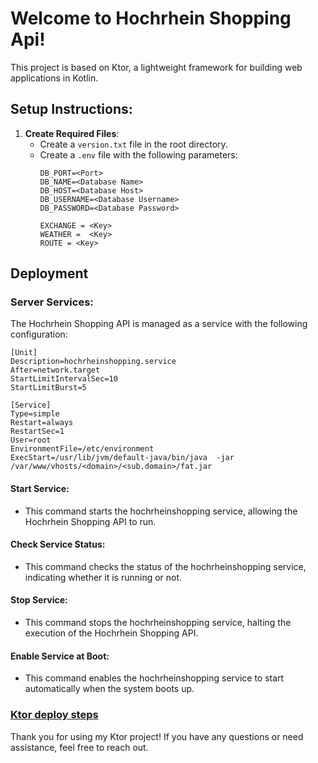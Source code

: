# Welcome to Hochrhein Shopping Api!

This project is based on Ktor, a lightweight framework for building web applications in Kotlin.

## Setup Instructions:

1. **Create Required Files**:
    - Create a `version.txt` file in the root directory.
    - Create a `.env` file with the following parameters:
      ```
      DB_PORT=<Port>
      DB_NAME=<Database Name>
      DB_HOST=<Database Host>
      DB_USERNAME=<Database Username>
      DB_PASSWORD=<Database Password>

      EXCHANGE = <Key>
      WEATHER =  <Key>
      ROUTE = <Key>
      ```

## Deployment
### Server Services:

The Hochrhein Shopping API is managed as a service with the following configuration:
```
[Unit]
Description=hochrheinshopping.service
After=network.target
StartLimitIntervalSec=10
StartLimitBurst=5

[Service]
Type=simple
Restart=always
RestartSec=1
User=root
EnvironmentFile=/etc/environment
ExecStart=/usr/lib/jvm/default-java/bin/java  -jar /var/www/vhosts/<domain>/<sub.domain>/fat.jar
```

#### Start Service:
- This command starts the hochrheinshopping service, allowing the Hochrhein Shopping API to run.
#### Check Service Status:
- This command checks the status of the hochrheinshopping service, indicating whether it is running or not.
#### Stop Service:
- This command stops the hochrheinshopping service, halting the execution of the Hochrhein Shopping API.
#### Enable Service at Boot:
- This command enables the hochrheinshopping service to start automatically when the system boots up.

### [Ktor deploy steps](https://gist.github.com/philipplackner/bbb3581502b77edfd2b71b7e3f7b18bd)


Thank you for using my Ktor project! If you have any questions or need assistance, feel free to reach out.